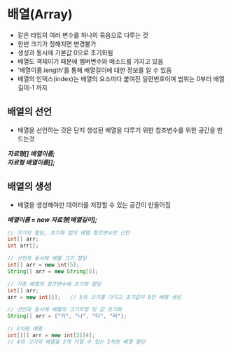 배열(Array)
====

- 같은 타입의 여러 변수를 하나의 묶음으로 다루는 것
- 한번 크기가 정해지면 변경불가
- 생성과 동시에 기본값 0으로 초기화됨
- 배열도 객체이기 때문에 멤버변수와 메소드를 가지고 있음
- '배열이름.length'를 통해 배열길이에 대한 정보를 알 수 있음
- 배열의 인덱스(index)는 배열의 요소마다 붙여진 일련번호이며 범위는 0부터 배열길이-1 까지

## 배열의 선언

- 배열을 선언하는 것은 단지 생성된 배열을 다루기 위한 참조변수를 위한 공간을 만드는것

***자료형[] 배열이름;***   
***자료형 배열이름[];***

## 배열의 생성

- 배열을 생성해야만 데이터를 저장할 수 있는 공간이 만들어짐

***배열이름 = new 자료형[배열길이];***

```java
// 크기의 할당, 초기화 없이 배열 참조변수만 선언
int[] arr;
int arr[];

// 선언과 동시에 배열 크기 할당
int[] arr = new int[5];
String[] arr = new String[5];

// 기존 배열의 참조변수에 초기화 할당
int[] arr;
arr = new int[5];   // 5의 크기를 가지고 초기값이 0인 배열 생성

// 선언과 동시에 배열의 크기지정 및 값 초기화
String[] arr = {"가", "나", "다", "라"};

// 2차원 배열
int[][] arr = new int[2][4];    
// 4의 크기의 배열을 2개 가질 수 있는 2차원 배열 할당
```